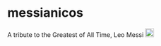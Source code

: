 # messianicos 
A tribute to the Greatest of All Time, Leo Messi <img src="https://github.com/martinmona/messianicos/assets/11933480/81603164-da6b-434c-9450-708b979cb243" width="20" height="20">
